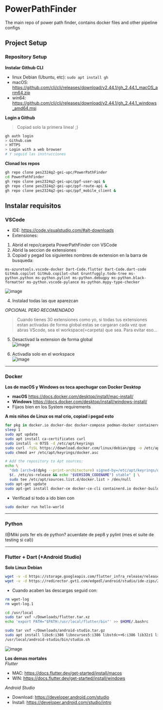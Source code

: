 # PowerPathFinder
The main repo of power path finder, contains docker files and other pipeline configs

## Project Setup
### Repository Setup

**Instalar Github CLI**
- linux Debian (Ubuntu, etc): `sudo apt install gh`
- macOS: https://github.com/cli/cli/releases/download/v2.44.1/gh_2.44.1_macOS_arm64.zip
- win64: https://github.com/cli/cli/releases/download/v2.44.1/gh_2.44.1_windows_amd64.msi

**Login a Github**
> Copiad solo la primera linea! ;)  
```bash
gh auth login
> Github.com
> HTTPS
> Login with a web browser
# Y seguid las instrucciones
```

**Clonad los repos**
```bash
gh repo clone pes2324q2-gei-upc/PowerPathFinder
cd PowerPathFinder
gh repo clone pes2324q2-gei-upc/ppf-user-api &
gh repo clone pes2324q2-gei-upc/ppf-route-api &
gh repo clone pes2324q2-gei-upc/ppf_mobile_client &
```

## Instalar requisitos
### VSCode
- IDE: https://code.visualstudio.com/#alt-downloads
- Extensiones:
1. Abrid el repo/carpeta PowerPathFinder con VSCode
2. Abrid la seccion de extensiones
3. Copiad y pegad los siguientes nombres de extension en la barra de busqueda:
```
ms-azuretools.vscode-docker Dart-Code.flutter Dart-Code.dart-code GitHub.copilot GitHub.copilot-chat Gruntfuggly.todo-tree ms-python.python ms-python.pylint ms-python.debugpy ms-python.black-formatter ms-python.vscode-pylance ms-python.mypy-type-checker
```
![image](https://github.com/pes2324q2-gei-upc/PowerPathFinder/assets/75203757/7e479d8b-4d1c-47fb-9e85-fb2b351a2628)

4. Instalad todas las que aparezcan

_OPCIONAL PERO RECOMENDADO_
> Cuando tienes 30 extensiones como yo, si todas tus extensiones estan activadas de forma global estas se cargaran cada vez que abras VScode, sea el workspace(=carpeta) que sea. Para evitar eso... 

5. Desactivad la extension de forma global  
![image](https://github.com/pes2324q2-gei-upc/PowerPathFinder/assets/75203757/da128750-3024-4fd7-98fc-df587e904b3a)

7. Activadla solo en el workspace  
![image](https://github.com/pes2324q2-gei-upc/PowerPathFinder/assets/75203757/e3bb372f-bdc1-475d-bce9-0f8040fc6494)

---

### Docker
**Los de macOS y Windows os toca apechugar con Docker Desktop**
- **macOS** https://docs.docker.com/desktop/install/mac-install/
- **Windows** https://docs.docker.com/desktop/install/windows-install/
 - Fijaos bien en los System requirements

**A mis niños de Linux os mal crio, copiad i pegad esto**
```bash
for pkg in docker.io docker-doc docker-compose podman-docker containerd runc; do sudo apt remove $pkg; done
sleep 1
sudo apt update
sudo apt install ca-certificates curl
sudo install -m 0755 -d /etc/apt/keyrings
sudo curl -fsSL https://download.docker.com/linux/debian/gpg -o /etc/apt/keyrings/docker.asc
sudo chmod a+r /etc/apt/keyrings/docker.asc

# Add the repository to Apt sources:
echo \
  "deb [arch=$(dpkg --print-architecture) signed-by=/etc/apt/keyrings/docker.asc] https://download.docker.com/linux/debian \
  $(. /etc/os-release && echo "$VERSION_CODENAME") stable" | \
  sudo tee /etc/apt/sources.list.d/docker.list > /dev/null
sudo apt-get update
sudo apt-get install docker-ce docker-ce-cli containerd.io docker-buildx-plugin docker-compose-plugin
```
- Verificad si todo a ido bien con  
```bash
sudo docker run hello-world
```

---

### Python
(@Miki pots fer els de python? acuerdate de pep8 y pylint (mes el suite de testing si cal))

---

### Flutter + Dart (+Android Studio)  
**Solo Linux Debian**  
```bash
wget -v -d https://storage.googleapis.com/flutter_infra_release/releases/stable/linux/flutter_linux_3.19.2-stable.tar.xz -O flutter.tar.xz &
wget -v -d https://redirector.gvt1.com/edgedl/android/studio/ide-zips/2023.2.1.23/android-studio-2023.2.1.23-linux.tar.gz -O android-studio.tar.gz &
```

- Cuando acaben las descargas seguid con:
```bash
rm wget-log
rm wget-log.1

cd /usr/local
sudo tar vxf ~/Downloads/flutter.tar.xz
echo 'export PATH="$PATH:/usr/local/flutter/bin"' >> $HOME/.bashrc

sudo tar vxf ~/Downloads/android-studio.tar.gz
sudo apt install libc6:i386 libncurses5:i386 libstdc++6:i386 lib32z1 libbz2-1.0:i386
/usr/local/android-studio/bin/studio.sh
```
![image](https://github.com/pes2324q2-gei-upc/PowerPathFinder/assets/75203757/1f16b73c-900b-42b5-a3be-1f8f1518be93)

**Los demas mortales**  
_Flutter_  
- MAC: https://docs.flutter.dev/get-started/install/macos
- WIN: https://docs.flutter.dev/get-started/install/windows

_Android Studio_  
- Download: https://developer.android.com/studio
- Install: https://developer.android.com/studio/intro
